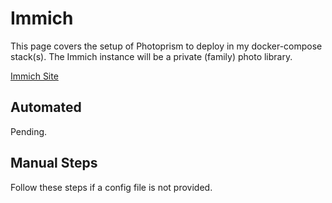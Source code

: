# Immich

This page covers the setup of Photoprism to deploy in my docker-compose stack(s). The Immich instance will be a private (family) photo library.

[Immich Site](https://immich.app/)

## Automated

Pending.

## Manual Steps

Follow these steps if a config file is not provided.
